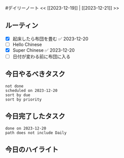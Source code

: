 #デイリーノート
<< [[2023-12-19]] | [[2023-12-21]] >>
## ルーティン
- [x] 起床したら布団を畳む ✅ 2023-12-20
- [ ] Hello Chinese
- [x] Super Chinese ✅ 2023-12-20
- [ ] 日付が変わる前に布団に入る
## 今日やるべきタスク
```tasks
not done
scheduled on 2023-12-20
sort by due
sort by priority
```
## 今日完了したタスク
```tasks
done on 2023-12-20
path does not include Daily
```
## 今日のハイライト
